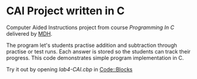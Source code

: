 # CAI Project written in C
Computer Aided Instructions project from course *Programming In C* delivered by [MDH][1].

The program let's students practise addition and subtraction through practise or test runs. Each answer is stored so the students can track their progress.
This code demonstrates simple program implementation in C.


Try it out by opening *lab4-CAI.cbp* in [Code::Blocks][2]

[1]: https://www.mdh.se/
[2]: http://www.codeblocks.org/
